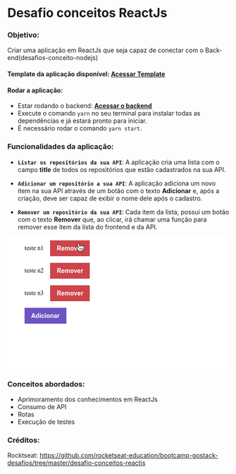 <h1> Desafio conceitos ReactJs </h1> 


### Objetivo:
Criar uma aplicação em ReactJs que seja capaz de conectar com o Back-end(desafios-conceito-nodejs)

#### Template da aplicação disponível: **[Acessar Template](https://github.com/Rocketseat/gostack-template-conceitos-reactjs)**

#### Rodar a aplicação:
- Estar rodando o backend: **[Acessar o backend](https://github.com/fellipe-s-brandao/desafio-conceitos-nodejs)**
- Execute o comando `yarn` no seu terminal para instalar todas as dependências e já estará pronto para iniciar.
- É necessário rodar o comando `yarn start`.

### Funcionalidades da aplicação:
- **`Listar os repositórios da sua API`**: A aplicação cria uma lista com o campo **title** de todos os repositórios que estão cadastrados na sua API.

- **`Adicionar um repositório a sua API`**: A aplicação adiciona um novo item na sua API através de um botão com o texto **Adicionar** e, após a criação, deve ser capaz de exibir o nome dele após o cadastro.

- **`Remover um repositório da sua API`**: Cada item da lista, possui um botão com o texto **Remover** que, ao clicar, irá chamar uma função para remover esse item da lista do frontend e da API.

![animação](https://github.com/fellipe-s-brandao/conceitos-reactjs/blob/master/react-desafio.gif)

### Conceitos abordados:
- Aprimoramento dos conhecimentos em ReactJs 
- Consumo de API
- Rotas
- Execução de testes 

### Créditos:
Rocktseat: https://github.com/rocketseat-education/bootcamp-gostack-desafios/tree/master/desafio-conceitos-reactjs
